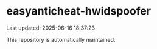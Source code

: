 # easyanticheat-hwidspoofer

Last updated: 2025-06-16 18:37:23

This repository is automatically maintained.
